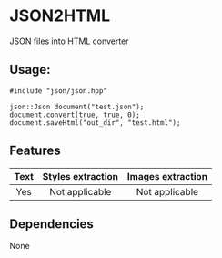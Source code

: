 # JSON2HTML

JSON files into HTML сonverter

## Usage:
```
#include "json/json.hpp"

json::Json document("test.json");
document.convert(true, true, 0);
document.saveHtml("out_dir", "test.html");
```

## Features
| Text | Styles extraction | Images extraction |
| :---:|       :---:       |       :---:       |
| Yes  | Not applicable    | Not applicable    |

## Dependencies
None
